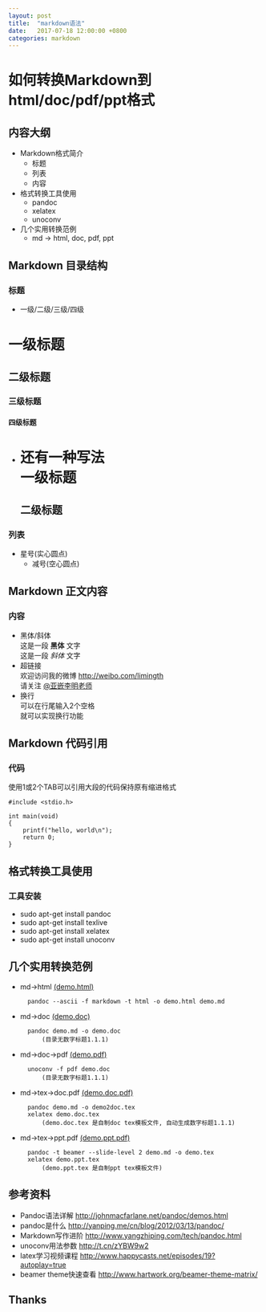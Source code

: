```yaml
---
layout: post
title:  "markdown语法"
date:   2017-07-18 12:00:00 +0800
categories: markdown
---
```


# 如何转换Markdown到html/doc/pdf/ppt格式

## 内容大纲
* Markdown格式简介
	- 标题
	- 列表
	- 内容
* 格式转换工具使用
	- pandoc
	- xelatex
	- unoconv
* 几个实用转换范例
	- md -> html, doc, pdf, ppt

## Markdown 目录结构
### 标题
* 一级/二级/三级/四级  
# 一级标题  
## 二级标题  
### 三级标题  
#### 四级标题  

* 还有一种写法  
	一级标题  
	=========  
	二级标题  
	---------  

### 列表
* 星号(实心圆点)
	- 减号(空心圆点)

## Markdown 正文内容
### 内容
* 黑体/斜体  
	这是一段 **黑体** 文字  
	这是一段 _斜体_ 文字
* 超链接  
	欢迎访问我的微博 <http://weibo.com/limingth>  
	请关注 [@亚嵌李明老师](http://weibo.com/limingth)
* 换行  
	可以在行尾输入2个空格  
	就可以实现换行功能

## Markdown 代码引用
### 代码
使用1或2个TAB可以引用大段的代码保持原有缩进格式

	#include <stdio.h>

	int main(void)
	{
		printf("hello, world\n");
		return 0;
	}


## 格式转换工具使用
### 工具安装
* sudo apt-get install pandoc
* sudo apt-get install texlive
* sudo apt-get install xelatex
* sudo apt-get install unoconv

## 几个实用转换范例
* md->html  [(demo.html)](https://github.com/limingth/share/tree/master/markdown-demo/demo.html)

		pandoc --ascii -f markdown -t html -o demo.html demo.md  

* md->doc  [(demo.doc)](https://github.com/limingth/share/tree/master/markdown-demo/demo.doc)

		pandoc demo.md -o demo.doc
			(目录无数字标题1.1.1)

* md->doc->pdf  [(demo.pdf)](https://github.com/limingth/share/tree/master/markdown-demo/demo.pdf)

		unoconv -f pdf demo.doc
			(目录无数字标题1.1.1)

* md->tex->doc.pdf  [(demo.doc.pdf)](https://github.com/limingth/share/tree/master/markdown-demo/demo.doc.pdf)

		pandoc demo.md -o demo2doc.tex
		xelatex demo.doc.tex
			(demo.doc.tex 是自制doc tex模板文件, 自动生成数字标题1.1.1)

* md->tex->ppt.pdf  [(demo.ppt.pdf)](https://github.com/limingth/share/tree/master/markdown-demo/demo.ppt.pdf)

		pandoc -t beamer --slide-level 2 demo.md -o demo.tex
		xelatex demo.ppt.tex
			(demo.ppt.tex 是自制ppt tex模板文件)

## 参考资料
* Pandoc语法详解 <http://johnmacfarlane.net/pandoc/demos.html>
* pandoc是什么 <http://yanping.me/cn/blog/2012/03/13/pandoc/>
* Markdown写作进阶 <http://www.yangzhiping.com/tech/pandoc.html>
* unoconv用法参数 <http://t.cn/zYBW9w2>
* latex学习视频课程 <http://www.happycasts.net/episodes/19?autoplay=true>
* beamer theme快速查看 <http://www.hartwork.org/beamer-theme-matrix/>

## Thanks
